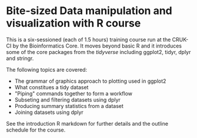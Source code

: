 # Bite-sized Data manipulation and visualization with R course

This is a six-sessioned (each of 1.5 hours) training course run at the CRUK-CI by the Bioinformatics Core.
It moves beyond basic R and it introduces some of the core packages from the _tidyverse_ including ggplot2, tidyr, dplyr and stringr.

The following topics are covered:

- The grammar of graphics approach to plotting used in ggplot2
- What constitues a tidy dataset
- "Piping" commands together to form a workflow
- Subseting and filtering datasets using dplyr
- Producing summary statistics from a dataset
- Joining datasets using dplyr

See the introduction R markdown for further details and the outline schedule for the course.

